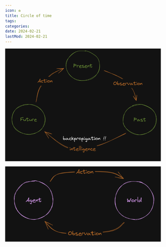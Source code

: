 ```yaml
---
icon: ♻️
title: Circle of time
tags:
categories:
date: 2024-02-21
lastMod: 2024-02-21
---
```

![image.png](/assets/image_1701675059205_0.png)

![image.png](/assets/image_1701675093815_0.png)


